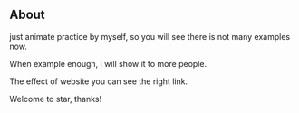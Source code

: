 ## About
just animate practice by myself, so you will see there is not many examples now.

When example enough, i will show it to more people.

The effect of website you can see the right link.

Welcome to star, thanks!